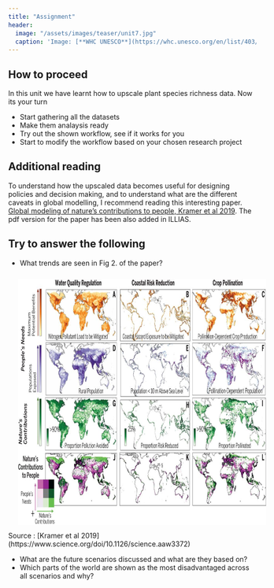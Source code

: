 ```yaml
---
title: "Assignment"
header:
  image: "/assets/images/teaser/unit7.jpg"
  caption: 'Image: [**WHC UNESCO**](https://whc.unesco.org/en/list/403/)'
---
```


## How to proceed 

In this unit we have learnt how to upscale plant species richness data.
Now its your turn

* Start gathering all the datasets 
* Make them analaysis ready
* Try out the shown workflow, see if it works for you
* Start to modify the workflow based on your chosen research project

## Additional reading
To understand how the upscaled data becomes useful for designing policies and decision making, and to understand what are the different caveats in global modelling, I recommend reading this interesting paper.
[Global modeling of nature’s contributions to people, Kramer et al 2019](https://www.science.org/doi/10.1126/science.aaw3372).
The pdf version for the paper has been also added in ILLIAS. 

## Try to answer the following

* What trends are seen in Fig 2. of the paper?

<img src="366_255_f2.jpeg" width="1500" height="500" align="centre" vspace="10" hspace="20">
Source : [Kramer et al 2019](https://www.science.org/doi/10.1126/science.aaw3372)

* What are the future scenarios discussed and what are they based on?
* Which parts of the world are shown as the most disadvantaged across all scenarios and why? 



